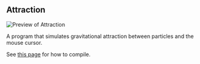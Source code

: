 ## Attraction
![Preview of Attraction](https://github.com/techiew/Misc-Projects/blob/master/Previews/preview_attraction.gif)

A program that simulates gravitational attraction between particles and the mouse cursor.

See [this page](https://github.com/techiew/Misc-Projects/tree/master/C%2B%2B#how-to-compile) for how to compile.
